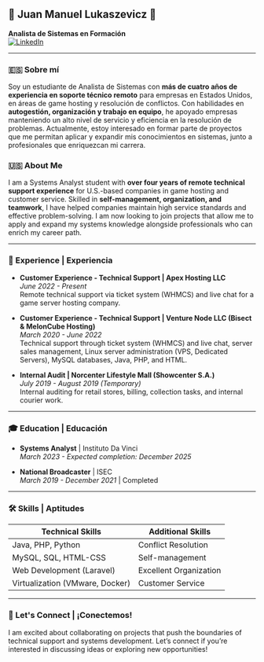 ## 🌟 Juan Manuel Lukaszevicz 🌟

**Analista de Sistemas en Formación**  
[![LinkedIn](https://img.shields.io/badge/LinkedIn-Juan%20Lukaszevicz-blue)](https://linkedin.com/in/juanlukaszewicz)  

---

### 🇪🇸 Sobre mí

Soy un estudiante de Analista de Sistemas con **más de cuatro años de experiencia en soporte técnico remoto** para empresas en Estados Unidos, en áreas de game hosting y resolución de conflictos. Con habilidades en **autogestión, organización y trabajo en equipo**, he apoyado empresas manteniendo un alto nivel de servicio y eficiencia en la resolución de problemas. Actualmente, estoy interesado en formar parte de proyectos que me permitan aplicar y expandir mis conocimientos en sistemas, junto a profesionales que enriquezcan mi carrera.

### 🇺🇸 About Me

I am a Systems Analyst student with **over four years of remote technical support experience** for U.S.-based companies in game hosting and customer service. Skilled in **self-management, organization, and teamwork**, I have helped companies maintain high service standards and effective problem-solving. I am now looking to join projects that allow me to apply and expand my systems knowledge alongside professionals who can enrich my career path.

---

### 💼 Experience | Experiencia

- **Customer Experience - Technical Support | Apex Hosting LLC**  
  _June 2022 - Present_  
  Remote technical support via ticket system (WHMCS) and live chat for a game server hosting company.

- **Customer Experience - Technical Support | Venture Node LLC (Bisect & MelonCube Hosting)**  
  _March 2020 - June 2022_  
  Technical support through ticket system (WHMCS) and live chat, server sales management, Linux server administration (VPS, Dedicated Servers), MySQL databases, Java, PHP, and HTML.

- **Internal Audit | Norcenter Lifestyle Mall (Showcenter S.A.)**  
  _July 2019 - August 2019 (Temporary)_  
  Internal auditing for retail stores, billing, collection tasks, and internal courier work.

---

### 🎓 Education | Educación

- **Systems Analyst** | Instituto Da Vinci  
  _March 2023 - Expected completion: December 2025_

- **National Broadcaster** | ISEC  
  _March 2019 - December 2021_ | Completed

---

### 🛠 Skills | Aptitudes

| Technical Skills              | Additional Skills            |
|-------------------------------|------------------------------|
| Java, PHP, Python             | Conflict Resolution          |
| MySQL, SQL, HTML-CSS          | Self-management              |
| Web Development (Laravel)     | Excellent Organization       |
| Virtualization (VMware, Docker) | Customer Service            |

---

### 🚀 Let's Connect | ¡Conectemos!

I am excited about collaborating on projects that push the boundaries of technical support and systems development. Let’s connect if you’re interested in discussing ideas or exploring new opportunities!

